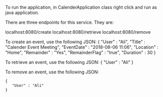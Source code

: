 To run the application, in CalenderApplication class right click and run as java application.

There are three endpoints for this service. They are:

localhost:8080/create
localhost:8080/retrieve
localhost:8080/remove

To create an event, use the following JSON:
    {
       "User" : "Ali",
       "Title" : "Calender Event Meeting",
       "EventDate" : "2018-08-06 11:06",
       "Location" : "Home",
       "Remainder" : "Yes",
       "RemainderFlag" : "true",
       "Duration" : 30
    }

To retrieve an event, use the following JSON:
    {
       "User" : "Ali"
    }

To remove an event, use the following JSON:

    {
       "User" : "Ali"
    }
  

